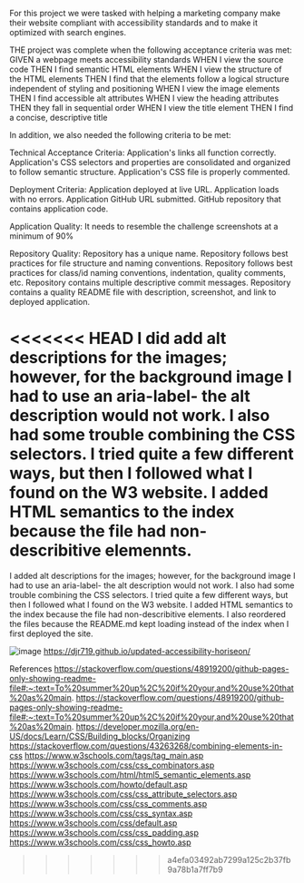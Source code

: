 For this project we were tasked with helping a marketing company make their website compliant with accessibility standards and to make it optimized with search engines. 

THE project was complete when the following acceptance criteria was met:
GIVEN a webpage meets accessibility standards
WHEN I view the source code
THEN I find semantic HTML elements
WHEN I view the structure of the HTML elements
THEN I find that the elements follow a logical structure independent of styling and positioning
WHEN I view the image elements
THEN I find accessible alt attributes
WHEN I view the heading attributes
THEN they fall in sequential order
WHEN I view the title element
THEN I find a concise, descriptive title

In addition, we also needed the following criteria to be met:

Technical Acceptance Criteria:
Application's links all function correctly.
Application's CSS selectors and properties are consolidated and organized to follow semantic structure.
Application's CSS file is properly commented.

Deployment Criteria:
Application deployed at live URL.
Application loads with no errors.
Application GitHub URL submitted.
GitHub repository that contains application code.

Application Quality:
It needs to resemble the challenge screenshots at a minimum of 90%

Repository Quality: 
Repository has a unique name.
Repository follows best practices for file structure and naming conventions.
Repository follows best practices for class/id naming conventions, indentation, quality comments, etc.
Repository contains multiple descriptive commit messages.
Repository contains a quality README file with description, screenshot, and link to deployed application.

<<<<<<< HEAD
I did add alt descriptions for the images; however, for the background image I had to use an aria-label- the alt description would not work. I also had some trouble combining the CSS selectors. I tried quite a few different ways, but then I followed what I found on the W3 website. I added HTML semantics to the index because the file had non-describitive elemennts. 
=======
I added alt descriptions for the images; however, for the background image I had to use an aria-label- the alt description would not work. I also had some trouble combining the CSS selectors. I tried quite a few different ways, but then I followed what I found on the W3 website. I added HTML semantics to the index because the file had non-describitive elements. I also reordered the files because the README.md kept loading instead of the index when I first deployed the site. 

![image](https://user-images.githubusercontent.com/125601940/221661808-1cb212e9-f663-4243-8983-e197a6cac3e4.png)
https://djr719.github.io/updated-accessibility-horiseon/

References
https://stackoverflow.com/questions/48919200/github-pages-only-showing-readme-file#:~:text=To%20summer%20up%2C%20if%20your,and%20use%20that%20as%20main.
https://stackoverflow.com/questions/48919200/github-pages-only-showing-readme-file#:~:text=To%20summer%20up%2C%20if%20your,and%20use%20that%20as%20main.
https://developer.mozilla.org/en-US/docs/Learn/CSS/Building_blocks/Organizing
https://stackoverflow.com/questions/43263268/combining-elements-in-css
https://www.w3schools.com/tags/tag_main.asp
https://www.w3schools.com/css/css_combinators.asp
https://www.w3schools.com/html/html5_semantic_elements.asp
https://www.w3schools.com/howto/default.asp
https://www.w3schools.com/css/css_attribute_selectors.asp
https://www.w3schools.com/css/css_comments.asp
https://www.w3schools.com/css/css_syntax.asp
https://www.w3schools.com/css/default.asp
https://www.w3schools.com/css/css_padding.asp
https://www.w3schools.com/css/css_howto.asp
>>>>>>> a4efa03492ab7299a125c2b37fb9a78b1a7ff7b9
